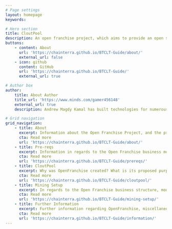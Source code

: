 ```yaml
---
# Page settings
layout: homepage
keywords:

# Hero section
title: CloutPool
description: An open franchise project, which aims to provide an open system alternative for the traditional franchise model.
buttons:
    - content: About
      url: 'https://chainterra.github.io/BTCLT-Guide/about/'
      external_url: false
    - icon: github
      content: GitHub
      url: 'https://chainterra.github.io/BTCLT-Guide/'
      external_url: true

# Author box
author:
    title: About Author
    title_url: 'https://www.minds.com/gamer456148'
    external_url: true
    description: Andrew Magdy Kamal has built technologies for numerous startups. He currently does research in Computational Genomics, Distributed Systems, and Quantum Computing. He is a Copt, and likes to play a variety of sports or build things in his free time.

# Grid navigation
grid_navigation:
    - title: About
      excerpt: Information about the Open Franchise Project, and the proposals regarding structures, purpose and reasoning.
      cta: Read more
      url: 'https://chainterra.github.io/BTCLT-Guide/about/'    
    - title: Pre-reqs
      excerpt: Information in regards to the Open Franchise business model and its implementation across different sectors.
      cta: Read more
      url: 'https://chainterra.github.io/BTCLT-Guide/prereqs/'
    - title: CloutPool
      excerpt: Why was OpenFranchise created? What is its proposed purpose and advantage of the traditional franchise model?
      cta: Read more
      url: 'https://chainterra.github.io/BTCLT-Guide/cloutpool/'
    - title: Mining Setup
      excerpt: In regards to the Open Franchise business structure, model implementation, and different strategies
      cta: Read more
      url: 'https://chainterra.github.io/BTCLT-Guide/mining-setup/'
    - title: Further Information
      excerpt: Further information regarding OpenFranchise, miscellaneous information, comments, logs and/or updates 
      cta: Read more
      url: 'https://chainterra.github.io/BTCLT-Guide/information/'   
---
```

